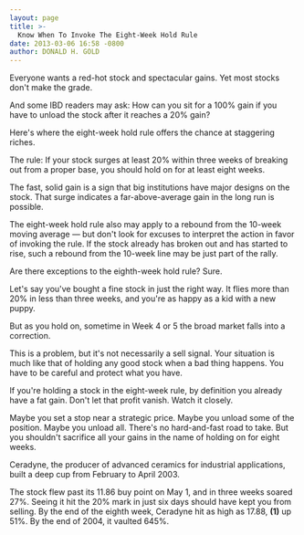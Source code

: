 ```yaml
---
layout: page
title: >-
  Know When To Invoke The Eight-Week Hold Rule
date: 2013-03-06 16:58 -0800
author: DONALD H. GOLD
---
```





Everyone wants a red-hot stock and spectacular gains. Yet most stocks don't make the grade.


And some IBD readers may ask: How can you sit for a 100% gain if you have to unload the stock after it reaches a 20% gain?


Here's where the eight-week hold rule offers the chance at staggering riches.


The rule: If your stock surges at least 20% within three weeks of breaking out from a proper base, you should hold on for at least eight weeks.


The fast, solid gain is a sign that big institutions have major designs on the stock. That surge indicates a far-above-average gain in the long run is possible.


The eight-week hold rule also may apply to a rebound from the 10-week moving average — but don't look for excuses to interpret the action in favor of invoking the rule. If the stock already has broken out and has started to rise, such a rebound from the 10-week line may be just part of the rally.


Are there exceptions to the eighth-week hold rule? Sure.


Let's say you've bought a fine stock in just the right way. It flies more than 20% in less than three weeks, and you're as happy as a kid with a new puppy.


But as you hold on, sometime in Week 4 or 5 the broad market falls into a correction.


This is a problem, but it's not necessarily a sell signal. Your situation is much like that of holding any good stock when a bad thing happens. You have to be careful and protect what you have.


If you're holding a stock in the eight-week rule, by definition you already have a fat gain. Don't let that profit vanish. Watch it closely.


Maybe you set a stop near a strategic price. Maybe you unload some of the position. Maybe you unload all. There's no hard-and-fast road to take. But you shouldn't sacrifice all your gains in the name of holding on for eight weeks.


Ceradyne, the producer of advanced ceramics for industrial applications, built a deep cup from February to April 2003.


The stock flew past its 11.86 buy point on May 1, and in three weeks soared 27%. Seeing it hit the 20% mark in just six days should have kept you from selling. By the end of the eighth week, Ceradyne hit as high as 17.88, **(1)** up 51%. By the end of 2004, it vaulted 645%.





